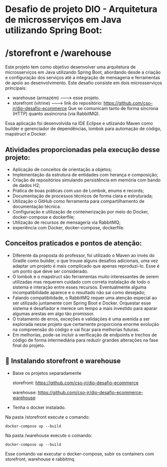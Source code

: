 # Desafio de projeto DIO - Arquitetura de microsserviços em Java utilizando Spring Boot:
# /storefront e /warehouse

Este projeto tem como objetivo desenvolver uma arquitetura de microsserviços em Java utilizando Spring Boot, abordando desde a criação e configuração dos serviços até a integração de mensageria e ferramentas de apoio ao desenvolvimento. Este desafio consiste em dois microsserviços principais:
 - warehouse (armazém) ---> esse projeto.
 - storefront (vitrine) ---> link do repositório: https://github.com/cso-jr/dio-desafio-ecommerce
Que se comunicam tanto de forma síncrona (HTTP) quanto assíncrona (via RabbitMQ).

Essa aplicação foi desenvolvida na IDE Eclipse e utlizando Maven como builder e gerenciador de dependências, lombok para automação de código, mapstruct e Docker.

## Atividades proporcionadas pela execução desse projeto:

 - Aplicação de conceitos de orientação a objetos;
 - Implementação da estrutura de entidades com herança e composição;
 - Criação de repositórios simulando persistência em memória com bando de dados H2;
 - Pratica de boas práticas com uso de Lombok, enums e records;
 - Documentação de processos técnicos de forma clara e estruturada; 
 - Utilização o GitHub como ferramenta para compartilhamento de documentação técnica.
 - Configuração e utilização de conteinerização por meio do Docker, docker-compose e dockerfile;
 - Utilização de recursos de mensageria via RabbitMQ;
 - experiência com Docker, docker-compose, dockerfile.

## Conceitos praticados e pontos de atenção:

- Diferente da proposta do professor, foi utilizado o Maven ao invés do Gradle como builder, o que trouxe alguns desafios adicionais, uma vez adaptar um projeto é mais complicado que apenas reproduzí-lo. Esse é um ponto que deve ser considerado.
- O lombok e o mapstruct são ferramentas muito interessantes de serem utilizadas mas requerem cuidado com correta instalação de todo o sistema e interação entre esses recursos. Eventualmente alguma incompatibilidade aparece e o resultado não sai como desejado;
- Falando compatibilidade, o RabbitMQ requer uma atenção especial ao ser utilizado juntamente com Spring Boot e Docker. Orquestar esse sistema é desafiador e merece um tempo a mais investido para aparar algumas arestas em algo tão promissor.
- O tratamento de erros, exceções e validações é uma avenida a ser explorada nesse projeto que certamente proporciona enorme evolução na compreensão do código e vai ficar para melhorias futuras.
- Em melhorias, pode-se incluir a verificação de endpoints e trechos de código de forma intermediária para reduzir grandes alterações na fase final do projeto.
  
## 🚀 Instalando storefront e warehouse
- Baixe os projetos separadamente
  
  storefront: https://github.com/cso-jr/dio-desafio-ecommerce

  warehouse: https://github.com/cso-jr/dio-desafio-ecommerce-warehouse
  
- Tenha o docker instalado.

Na pasta /storefront execute o comando:
```
docker-compose up --build
```
Na pasta /warehouse execute o comando:
```
docker-compose up --build
```

Esse comando vai executar o docker-compose, subir os containers com storefront, warehouse e rabbitmq.
